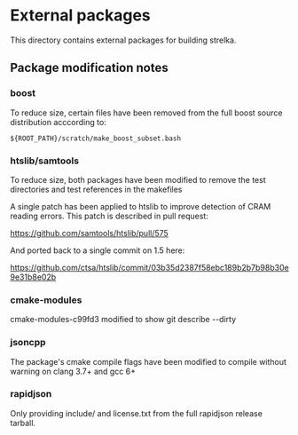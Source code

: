 # External packages

This directory contains external packages for building strelka.

## Package modification notes

### boost

To reduce size, certain files have been removed from the
full boost source distribution acccording to:

    ${ROOT_PATH}/scratch/make_boost_subset.bash

### htslib/samtools

To reduce size, both packages have been modified to remove the test
directories and test references in the makefiles

A single patch has been applied to htslib to improve detection of CRAM
reading errors. This patch is described in pull request:

https://github.com/samtools/htslib/pull/575

And ported back to a single commit on 1.5 here:

https://github.com/ctsa/htslib/commit/03b35d2387f58ebc189b2b7b98b30e9e31b8e02b


### cmake-modules

cmake-modules-c99fd3 modified to show git describe --dirty

### jsoncpp

The package's cmake compile flags have been modified to compile
without warning on clang 3.7+ and gcc 6+

### rapidjson

Only providing include/ and license.txt from the full rapidjson release tarball.

